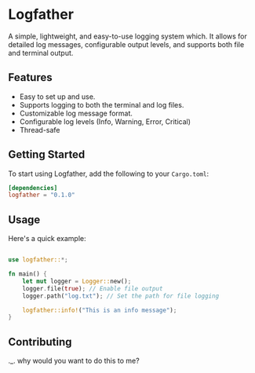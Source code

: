 # Logfather

A simple, lightweight, and easy-to-use logging system which. It allows for detailed log messages, configurable output levels, and supports both file and terminal output.

## Features
- Easy to set up and use.
- Supports logging to both the terminal and log files.
- Customizable log message format.
- Configurable log levels (Info, Warning, Error, Critical)
- Thread-safe

## Getting Started
To start using Logfather, add the following to your `Cargo.toml`:
```toml
[dependencies]
logfather = "0.1.0"
```

## Usage
Here's a quick example:
```rust

use logfather::*;

fn main() {
    let mut logger = Logger::new();
    logger.file(true); // Enable file output
    logger.path("log.txt"); // Set the path for file logging

    logfather::info!("This is an info message");
}
```

## Contributing
._. why would you want to do this to me?
